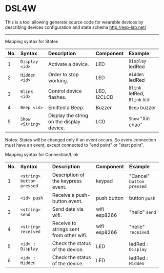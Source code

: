 # DSL4W

This is a tool allowing generate source code for wearable devices by describing devices configuration and state schema  http://esp-lab.net/

-----------------------------------
Mapping syntax for States

| No. |	Syntax | Description | Component | Example |
|:--|:--------------------------|:------------------------------------|:-----------------------------|:------------------------------|
|1	| `Display <id>`            |Activate a device.			        |LED			                     | `Display` ledRed              |
|2	| `Hidden <id>`	            |Order to stop working.	    |LED			                     | `Hidden` ledRed               |
|3	| `Blink <id>`		          |Control device flashes.		    |LED, I2CLCD	                 | `Blink` lelRed, `Blink` lcd   |
|4	| `Beep <id>`		            |Emitted a Beep.				        |Buzzer			                   | `Beep` buzzer                 |
|5	| `Show <String>`	          |Display the string on the display device.	|LCD		                       | `Show` "Xin chao"             |    


Notes: States will be changed only if an event occurs. So every connection must have an event, except connected to "end point" or "start point".

Mapping syntax for Connection/Link

| No. |	Syntax | Description | Component | Example |
|:--|:--------------------------|:------------------------------------|:-----------------------------|:------------------------------|
|1	| `<string> button pressed`	|Description of the keypress event.	            |keypad		                     | "Cancel" `button pressed`     |
|2	| `<id> push`	              |Receive a push-button event.		  |push button	                 | button `push`                 |
|3	| `<string> send`	          |Send data via wifi.				          |wifi esp8266	                 | "hello" `send`                |
|4	| `<string> received`	      |Receive to strings sent from other wifi.    |wifi esp8266	                 | "hello" `received`            |     
|5	| `<id> : Display`	        |Check the status of the device.	    |LED	                         | ledRed : `Display`            |
|6	| `<id> : Hidden`	          |Check the status of the device.	    |LED	                         | ledRed : `Hidden`             |
